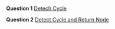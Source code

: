 **Question 1** [Detech Cycle](https://leetcode.com/problems/linked-list-cycle/)

**Question 2** [Detect Cycle and Return Node](https://leetcode.com/problems/linked-list-cycle-ii/)